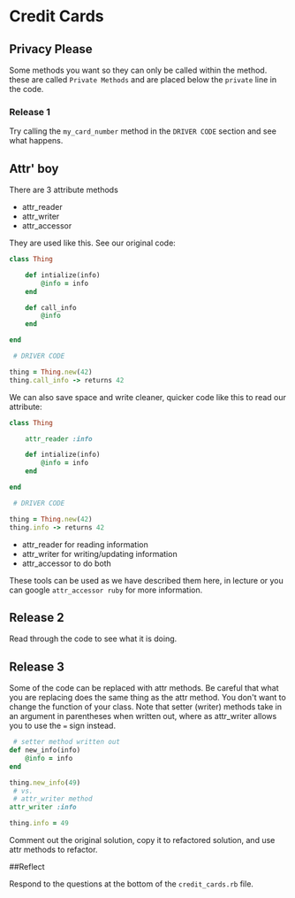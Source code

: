 # Credit Cards

## Privacy Please

Some methods you want so they can only be called within the method. these are called `Private Methods` and are placed below the `private` line in the code.

### Release 1

Try calling the `my_card_number` method in the `DRIVER CODE` section and see what happens.

## Attr' boy

There are 3 attribute methods

- attr_reader
- attr_writer
- attr_accessor

They are used like this. See our original code:

```ruby
class Thing

	def intialize(info)
		@info = info
	end

	def call_info
		@info
	end

end

 # DRIVER CODE

thing = Thing.new(42)
thing.call_info -> returns 42
```

We can also save space and write cleaner, quicker code like this to read our attribute:

```ruby
class Thing

	attr_reader :info

	def intialize(info)
		@info = info
	end

end

 # DRIVER CODE

thing = Thing.new(42)
thing.info -> returns 42
```

- attr_reader for reading information
- attr_writer for writing/updating information
- attr_accessor to do both

These tools can be used as we have described them here, in lecture or you can google `attr_accessor ruby` for more information.

## Release 2

Read through the code to see what it is doing.

## Release 3

Some of the code can be replaced with attr methods. Be careful that what you are replacing does the same thing as the attr method. You don't want to change the function of your class. Note that setter (writer) methods take in an argument in parentheses when written out, where as attr_writer allows you to use the `=` sign instead.


```ruby
 # setter method written out
def new_info(info)
	@info = info
end

thing.new_info(49)
 # vs.
 # attr_writer method
attr_writer :info

thing.info = 49
```

Comment out the original solution, copy it to refactored solution, and use attr methods to refactor.

##Reflect

Respond to the questions at the bottom of the `credit_cards.rb` file.
